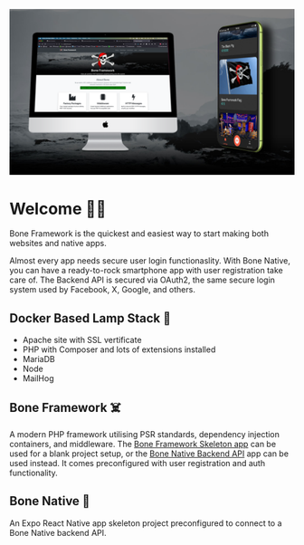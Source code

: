 ![Bone Framework](https://github.com/boneframework/.github/blob/master/profile/splash.png?raw=true "Bone Framework")

# Welcome 🏴‍☠️
Bone Framework is the quickest and easiest way to start making both websites and native apps. 

Almost every app needs secure user login functionaslity. With Bone Native, you can have a ready-to-rock smartphone app with user registration take care of. The Backend API
is secured via OAuth2, the same secure login system used by Facebook, X, Google, and others. 

## Docker Based Lamp Stack 🐳
- Apache site with SSL vertificate
- PHP with Composer and lots of extensions installed
- MariaDB
- Node
- MailHog

## Bone Framework ☠️
A modern PHP framework utilising PSR standards, dependency injection containers, and middleware. The [Bone Framework Skeleton app](https://github.com/boneframework/skeleton) can 
be used for a blank project setup, or the [Bone Native Backend API](https://github.com/boneframework/bone-native-backend-api) app can be used instead. It comes preconfigured with user registration 
and auth functionality.

## Bone Native 📱
An Expo React Native app skeleton project preconfigured to connect to a Bone Native backend API.

<!--

**Here are some ideas to get you started:**

 A short introduction - what is your organization all about?
🌈 Contribution guidelines - how can the community get involved?
👩‍💻 Useful resources - where can the community find your docs? Is there anything else the community should know?
🍿 Fun facts - what does your team eat for breakfast?
🧙 Remember, you can do mighty things with the power of [Markdown](https://docs.github.com/github/writing-on-github/getting-started-with-writing-and-formatting-on-github/basic-writing-and-formatting-syntax)
-->
